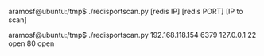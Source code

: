 
aramosf@ubuntu:/tmp$ ./redisportscan.py
[redis IP] [redis PORT] [IP to scan]

aramosf@ubuntu:/tmp$ ./redisportscan.py 192.168.118.154 6379 127.0.0.1
22 open
80 open

